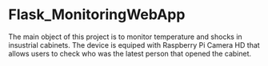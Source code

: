 # Flask_MonitoringWebApp

The main object of this project is to monitor temperature and shocks in insustrial cabinets. The device is equiped with Raspberry Pi Camera HD that allows users to check who was the latest person that opened the cabinet.
